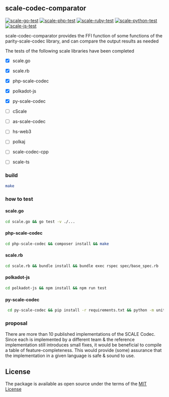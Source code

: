 ## scale-codec-comparator

[![scale-go-test](https://github.com/gmajor-encrypt/scale-codec-comparator/actions/workflows/scale-go.yml/badge.svg)](https://github.com/gmajor-encrypt/scale-codec-comparator/actions/workflows/scale-go.yml)
[![scale-php-test](https://github.com/gmajor-encrypt/scale-codec-comparator/actions/workflows/scale-php.yml/badge.svg)](https://github.com/gmajor-encrypt/scale-codec-comparator/actions/workflows/scale-php.yml)
[![scale-ruby-test](https://github.com/gmajor-encrypt/scale-codec-comparator/actions/workflows/scale-ruby.yml/badge.svg)](https://github.com/gmajor-encrypt/scale-codec-comparator/actions/workflows/scale-ruby.yml)
[![scale-python-test](https://github.com/gmajor-encrypt/scale-codec-comparator/actions/workflows/scale-python.yml/badge.svg)](https://github.com/gmajor-encrypt/scale-codec-comparator/actions/workflows/scale-python.yml)
[![scale-js-test](https://github.com/gmajor-encrypt/scale-codec-comparator/actions/workflows/scale-js.yml/badge.svg)](https://github.com/gmajor-encrypt/scale-codec-comparator/actions/workflows/scale-js.yml)


scale-codec-comparator provides the FFI function of some functions of the parity-scale-codec library, and can compare the output results as needed

The tests of the following scale libraries have been completed

- [x] scale.go
- [x] scale.rb
- [x] php-scale-codec
- [x] polkadot-js
- [x] py-scale-codec
- [ ] cScale
- [ ] as-scale-codec
- [ ] hs-web3
- [ ] polkaj
- [ ] scale-codec-cpp
- [ ] scale-ts


### build

```bash
make
```

### how to test

#### scale.go
```bash
cd scale.go && go test -v ./...
```

#### php-scale-codec
```bash
cd php-scale-codec && composer install && make
```

#### scale.rb
```bash
cd scale.rb && bundle install && bundle exec rspec spec/base_spec.rb
```

#### polkadot-js

```bash
cd polkadot-js && npm install && npm run test
```

#### py-scale-codec

```bash
 cd py-scale-codec && pip install -r requirements.txt && python -m unittest discover
```


### proposal

There are more than 10 published implementations of the SCALE Codec. Since each is implemented by a different team & the
reference implementation still introduces small fixes, it would be beneficial to compile a table of
feature-completeness. This would provide (some) assurance that the implementation in a given language is safe & sound to
use.


## License

The package is available as open source under the terms of the [MIT License](https://opensource.org/licenses/MIT)
